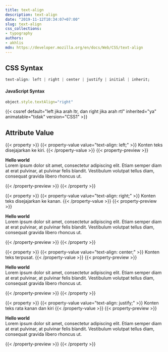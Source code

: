 ```yaml
---
title: text-align
description: text-align
date: "2019-11-12T10:34:07+07:00"
slug: text-align
css_collections:
- typography
authors:
- akhlis
mdn: https://developer.mozilla.org/en/docs/Web/CSS/text-align
---
```


## CSS Syntax
```css
text-align: left | right | center | justify | initial | inherit;
```

#### JavaScript Syntax
```js
object.style.textAlign="right"
```
{{< cssref default="left jika arah ltr, dan right jika arah rtl" inherited="ya" animatable="tidak" version="CSS1" >}}

## Attribute Value

{{< property >}}
{{< property-value value="text-align: left;" >}}
Konten teks disejajarkan ke kiri.
{{< /property-value >}}
{{< property-preview >}}
<div class="property__example text-align text-sm text-left p-4" id="text-align-left">
  <p class="block block--alpha"><strong>Hello world</strong><br>Lorem ipsum dolor sit amet, consectetur
    adipiscing elit. Etiam semper diam at erat pulvinar, at pulvinar felis blandit. Vestibulum volutpat tellus
    diam, consequat gravida libero rhoncus ut.</p>
</div>
{{< /property-preview >}}
{{< /property >}}

{{< property >}}
{{< property-value value="text-align: right;" >}}
Konten teks disejajarkan ke kanan.
{{< /property-value >}}
{{< property-preview >}}
<div class="property__example text-align text-sm text-right p-4" id="text-align-right">
  <p class="block block--alpha"><strong>Hello world</strong><br>Lorem ipsum dolor sit amet, consectetur
    adipiscing elit. Etiam semper diam at erat pulvinar, at pulvinar felis blandit. Vestibulum volutpat tellus
    diam, consequat gravida libero rhoncus ut.</p>
</div>
{{< /property-preview >}}
{{< /property >}}

{{< property >}}
{{< property-value value="text-align: center;" >}}
Konten teks terpusat.
{{< /property-value >}}
{{< property-preview >}}
<div class="property__example text-align text-sm text-center p-4" id="text-align-center">
  <p class="block block--alpha"><strong>Hello world</strong><br>Lorem ipsum dolor sit amet, consectetur
    adipiscing elit. Etiam semper diam at erat pulvinar, at pulvinar felis blandit. Vestibulum volutpat tellus
    diam, consequat gravida libero rhoncus ut.</p>
</div>
{{< /property-preview >}}
{{< /property >}}

{{< property >}}
{{< property-value value="text-align: justify;" >}}
Konten teks rata kanan dan kiri
{{< /property-value >}}
{{< property-preview >}}
<div class="property__example text-align text-sm text-justify p-4" id="text-align-justify">
  <p class="block block--alpha"><strong>Hello world</strong><br>Lorem ipsum dolor sit amet, consectetur
    adipiscing elit. Etiam semper diam at erat pulvinar, at pulvinar felis blandit. Vestibulum volutpat tellus
    diam, consequat gravida libero rhoncus ut.</p>
</div>
{{< /property-preview >}}
{{< /property >}}